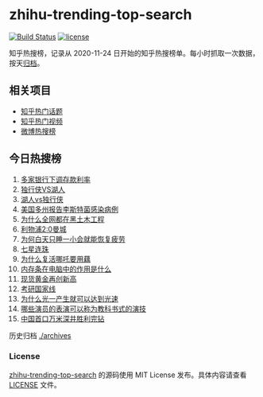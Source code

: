 # zhihu-trending-top-search

[![Build Status](https://github.com/justjavac/zhihu-trending-top-search/workflows/ci/badge.svg?branch=main)](https://github.com/justjavac/zhihu-trending-top-search/actions)
[![license](https://img.shields.io/github/license/justjavac/zhihu-trending-top-search)](https://github.com/justjavac/zhihu-trending-top-search/blob/main/LICENSE)

知乎热搜榜，记录从 2020-11-24 日开始的知乎热搜榜单。每小时抓取一次数据，按天[归档](./archives)。

## 相关项目

- [知乎热门话题](https://github.com/justjavac/zhihu-trending-hot-questions)
- [知乎热门视频](https://github.com/justjavac/zhihu-trending-hot-video)
- [微博热搜榜](https://github.com/justjavac/weibo-trending-hot-search)

## 今日热搜榜

<!-- BEGIN -->
<!-- 最后更新时间 Wed Feb 26 2025 18:11:12 GMT+0800 (China Standard Time) -->

1. [多家银行下调存款利率](https://www.zhihu.com/search?q=%E5%A4%9A%E5%AE%B6%E9%93%B6%E8%A1%8C%E4%B8%8B%E8%B0%83%E5%AD%98%E6%AC%BE%E5%88%A9%E7%8E%87)
1. [独行侠VS湖人](https://www.zhihu.com/search?q=%E7%8B%AC%E8%A1%8C%E4%BE%A0VS%E6%B9%96%E4%BA%BA)
1. [湖人vs独行侠](https://www.zhihu.com/search?q=%E6%B9%96%E4%BA%BAvs%E7%8B%AC%E8%A1%8C%E4%BE%A0)
1. [美国多州报告李斯特菌感染病例](https://www.zhihu.com/search?q=%E7%BE%8E%E5%9B%BD%E5%A4%9A%E5%B7%9E%E6%8A%A5%E5%91%8A%E6%9D%8E%E6%96%AF%E7%89%B9%E8%8F%8C%E6%84%9F%E6%9F%93%E7%97%85%E4%BE%8B)
1. [为什么全网都在黑土木工程](https://www.zhihu.com/search?q=%E4%B8%BA%E4%BB%80%E4%B9%88%E5%85%A8%E7%BD%91%E9%83%BD%E5%9C%A8%E9%BB%91%E5%9C%9F%E6%9C%A8%E5%B7%A5%E7%A8%8B)
1. [利物浦2:0曼城](https://www.zhihu.com/search?q=%E5%88%A9%E7%89%A9%E6%B5%A62%3A0%E6%9B%BC%E5%9F%8E)
1. [为何白天只睡一小会就能恢复疲劳](https://www.zhihu.com/search?q=%E4%B8%BA%E4%BD%95%E7%99%BD%E5%A4%A9%E5%8F%AA%E7%9D%A1%E4%B8%80%E5%B0%8F%E4%BC%9A%E5%B0%B1%E8%83%BD%E6%81%A2%E5%A4%8D%E7%96%B2%E5%8A%B3)
1. [七星连珠](https://www.zhihu.com/search?q=%E4%B8%83%E6%98%9F%E8%BF%9E%E7%8F%A0)
1. [为什么复活哪吒要用藕](https://www.zhihu.com/search?q=%E4%B8%BA%E4%BB%80%E4%B9%88%E5%A4%8D%E6%B4%BB%E5%93%AA%E5%90%92%E8%A6%81%E7%94%A8%E8%97%95)
1. [内存条在电脑中的作用是什么](https://www.zhihu.com/search?q=%E5%86%85%E5%AD%98%E6%9D%A1%E5%9C%A8%E7%94%B5%E8%84%91%E4%B8%AD%E7%9A%84%E4%BD%9C%E7%94%A8%E6%98%AF%E4%BB%80%E4%B9%88)
1. [现货黄金再创新高](https://www.zhihu.com/search?q=%E7%8E%B0%E8%B4%A7%E9%BB%84%E9%87%91%E5%86%8D%E5%88%9B%E6%96%B0%E9%AB%98)
1. [考研国家线](https://www.zhihu.com/search?q=%E8%80%83%E7%A0%94%E5%9B%BD%E5%AE%B6%E7%BA%BF)
1. [为什么光一产生就可以达到光速](https://www.zhihu.com/search?q=%E4%B8%BA%E4%BB%80%E4%B9%88%E5%85%89%E4%B8%80%E4%BA%A7%E7%94%9F%E5%B0%B1%E5%8F%AF%E4%BB%A5%E8%BE%BE%E5%88%B0%E5%85%89%E9%80%9F)
1. [哪些演员的表演可以称为教科书式的演技](https://www.zhihu.com/search?q=%E5%93%AA%E4%BA%9B%E6%BC%94%E5%91%98%E7%9A%84%E8%A1%A8%E6%BC%94%E5%8F%AF%E4%BB%A5%E7%A7%B0%E4%B8%BA%E6%95%99%E7%A7%91%E4%B9%A6%E5%BC%8F%E7%9A%84%E6%BC%94%E6%8A%80)
1. [中国首口万米深井胜利完钻](https://www.zhihu.com/search?q=%E4%B8%AD%E5%9B%BD%E9%A6%96%E5%8F%A3%E4%B8%87%E7%B1%B3%E6%B7%B1%E4%BA%95%E8%83%9C%E5%88%A9%E5%AE%8C%E9%92%BB)

<!-- END -->

历史归档 [./archives](./archives)

### License

[zhihu-trending-top-search](https://github.com/justjavac/zhihu-trending-top-search) 的源码使用 MIT License
发布。具体内容请查看 [LICENSE](./LICENSE) 文件。
